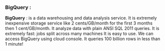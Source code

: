 ### BigQuery :

**BigQuery** : is a data warehousing and data analysis service. It is extremely inexpensive storage service like 2 cents/GB/month for the first 3 months then 1 cent/GB/month. It analyze data with plain ANSI SQL 2011 queries. It is extremely fast: jobs split across many machines It is easy to use. We can access BigQuery using cloud console. It queries 100 billion rows in less than 1 minute!
